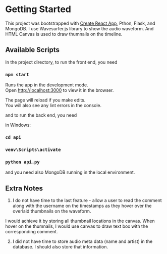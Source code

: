 # Getting Started

This project was bootstrapped with [Create React App](https://github.com/facebook/create-react-app), Pthon, Flask, and MongoDB. I use Wavesurfer.js library to show the audio waveform. And HTML Canvas is used to draw thumnails on the timeline.

## Available Scripts

In the project directory, 
to run the front end, you need
### `npm start`

Runs the app in the development mode.\
Open [http://localhost:3000](http://localhost:3000) to view it in the browser.

The page will reload if you make edits.\
You will also see any lint errors in the console.

and to run the back end, you need

in Windows:

### `cd api`
### `venv\Scripts\activate`
### `python api.py`

and you need also MongoDB running in the local environment.

## Extra Notes
1. I do not have time to the last feature - allow a user to read the comment along with the username on the timestamps as they hover over the overlaid thumbnails on the waveform.

I would achieve it by storing all thumbnail locations in the canvas. When hover on the thumnails, I would use canvas to draw text box with the corresponding comment.

2. I did not have time to store audio meta data (name and artist) in the database. I should also store that information. 
